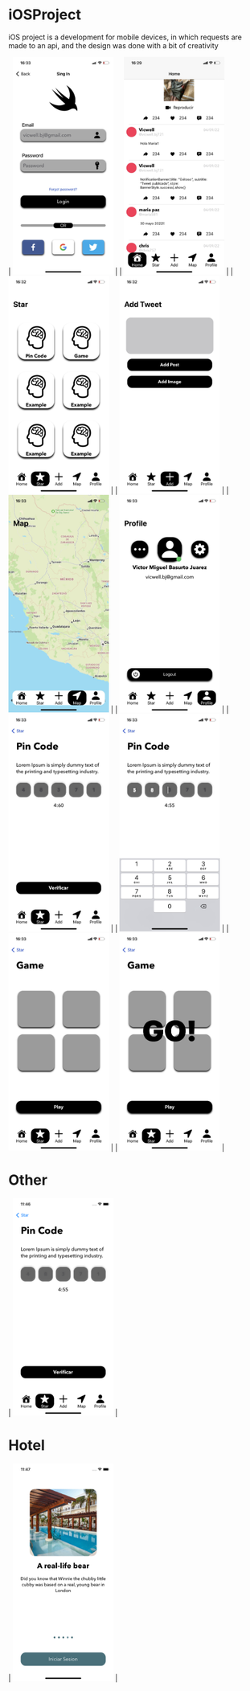 # iOSProject
iOS project is a development for mobile devices, in which requests are made to an api, and the design was done with a bit of creativity

| <img src="https://github.com/Vicwell28/iOSProject/blob/main/ProyectoTwitter/App/ImagesProyect/1.JPG" width="200"/>  | 
| <img src="https://github.com/Vicwell28/iOSProject/blob/main/ProyectoTwitter/App/ImagesProyect/2.jpg" width="200"/>  | 
| <img src="https://github.com/Vicwell28/iOSProject/blob/main/ProyectoTwitter/App/ImagesProyect/3.jpg" width="200"/>  | 
| <img src="https://github.com/Vicwell28/iOSProject/blob/main/ProyectoTwitter/App/ImagesProyect/4.jpg" width="200"/>  | 
| <img src="https://github.com/Vicwell28/iOSProject/blob/main/ProyectoTwitter/App/ImagesProyect/5.jpg" width="200"/>  | 
| <img src="https://github.com/Vicwell28/iOSProject/blob/main/ProyectoTwitter/App/ImagesProyect/6.jpg" width="200"/>  | 
| <img src="https://github.com/Vicwell28/iOSProject/blob/main/ProyectoTwitter/App/ImagesProyect/7.jpg" width="200"/>  | 
| <img src="https://github.com/Vicwell28/iOSProject/blob/main/ProyectoTwitter/App/ImagesProyect/8.jpg" width="200"/>  | 
| <img src="https://github.com/Vicwell28/iOSProject/blob/main/ProyectoTwitter/App/ImagesProyect/9.jpg" width="200"/>  | 
| <img src="https://github.com/Vicwell28/iOSProject/blob/main/ProyectoTwitter/App/ImagesProyect/10.jpg" width="200"/>  | 



# Other

| <img src="https://github.com/Vicwell28/iOSProject/blob/main/ProyectoTwitter/App/ImagesProyect/1.1.png" width="200"/>  |  

# Hotel

| <img src="https://github.com/Vicwell28/iOSProject/blob/main/ProyectoTwitter/App/ImagesProyect/2.0.png" width="200"/>  |  
